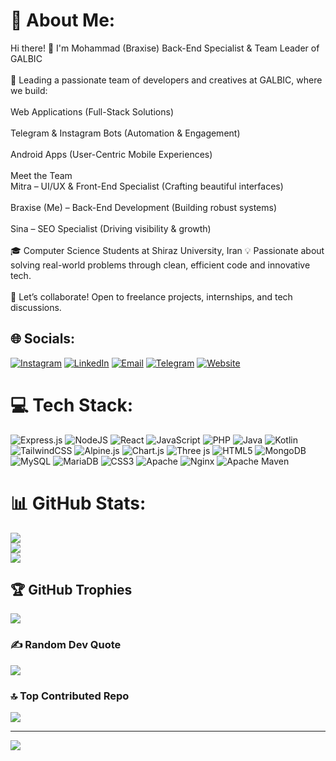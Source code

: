 # 💫 About Me:
Hi there! 👋 I'm Mohammad (Braxise) Back-End Specialist & Team Leader of GALBIC<br><br>🚀 Leading a passionate team of developers and creatives at GALBIC, where we build:<br><br>Web Applications (Full-Stack Solutions)<br><br>Telegram & Instagram Bots (Automation & Engagement)<br><br>Android Apps (User-Centric Mobile Experiences)<br><br>Meet the Team <br> Mitra – UI/UX & Front-End Specialist (Crafting beautiful interfaces)<br><br>Braxise (Me) – Back-End Development (Building robust systems)<br><br>Sina – SEO Specialist (Driving visibility & growth)<br><br>🎓 Computer Science Students at Shiraz University, Iran 💡 Passionate about solving real-world problems through clean, efficient code and innovative tech.<br><br>🔗 Let’s collaborate! Open to freelance projects, internships, and tech discussions.


## 🌐 Socials:
[![Instagram](https://img.shields.io/badge/Instagram-%23E4405F.svg?logo=Instagram&logoColor=white)](https://instagram.com/braxise11)
[![LinkedIn](https://img.shields.io/badge/LinkedIn-%230077B5.svg?logo=linkedin&logoColor=white)](https://linkedin.com/in/galbic-dev-726a87378)
[![Email](https://img.shields.io/badge/Email-D14836?logo=gmail&logoColor=white)](mailto:braxisemcallister@gmail.com)
[![Telegram](https://img.shields.io/badge/Telegram-2CA5E0?logo=telegram&logoColor=white)](https://t.me/GalbicDev)
[![Website](https://img.shields.io/badge/Website-121212?logo=google-chrome&logoColor=white)](https://galbic.ir)

# 💻 Tech Stack:
![Express.js](https://img.shields.io/badge/express.js-%23404d59.svg?style=for-the-badge&logo=express&logoColor=%2361DAFB) ![NodeJS](https://img.shields.io/badge/node.js-6DA55F?style=for-the-badge&logo=node.js&logoColor=white) ![React](https://img.shields.io/badge/react-%2320232a.svg?style=for-the-badge&logo=react&logoColor=%2361DAFB) ![JavaScript](https://img.shields.io/badge/javascript-%23323330.svg?style=for-the-badge&logo=javascript&logoColor=%23F7DF1E) ![PHP](https://img.shields.io/badge/php-%23777BB4.svg?style=for-the-badge&logo=php&logoColor=white) ![Java](https://img.shields.io/badge/java-%23ED8B00.svg?style=for-the-badge&logo=openjdk&logoColor=white)  ![Kotlin](https://img.shields.io/badge/kotlin-%237F52FF.svg?style=for-the-badge&logo=kotlin&logoColor=white) ![TailwindCSS](https://img.shields.io/badge/tailwindcss-%2338B2AC.svg?style=for-the-badge&logo=tailwind-css&logoColor=white)  ![Alpine.js](https://img.shields.io/badge/alpinejs-white.svg?style=for-the-badge&logo=alpinedotjs&logoColor=%238BC0D0) ![Chart.js](https://img.shields.io/badge/chart.js-F5788D.svg?style=for-the-badge&logo=chart.js&logoColor=white)  ![Three js](https://img.shields.io/badge/threejs-black?style=for-the-badge&logo=three.js&logoColor=white) ![HTML5](https://img.shields.io/badge/html5-%23E34F26.svg?style=for-the-badge&logo=html5&logoColor=white) ![MongoDB](https://img.shields.io/badge/MongoDB-%234ea94b.svg?style=for-the-badge&logo=mongodb&logoColor=white) ![MySQL](https://img.shields.io/badge/mysql-4479A1.svg?style=for-the-badge&logo=mysql&logoColor=white) ![MariaDB](https://img.shields.io/badge/MariaDB-003545?style=for-the-badge&logo=mariadb&logoColor=white) ![CSS3](https://img.shields.io/badge/css3-%231572B6.svg?style=for-the-badge&logo=css3&logoColor=white) ![Apache](https://img.shields.io/badge/apache-%23D42029.svg?style=for-the-badge&logo=apache&logoColor=white) ![Nginx](https://img.shields.io/badge/nginx-%23009639.svg?style=for-the-badge&logo=nginx&logoColor=white) ![Apache Maven](https://img.shields.io/badge/Apache%20Maven-C71A36?style=for-the-badge&logo=Apache%20Maven&logoColor=white) 

# 📊 GitHub Stats:
![](https://github-readme-stats.vercel.app/api?username=galbic&theme=shadow_blue&hide_border=false&include_all_commits=true&count_private=true)<br/>
![](https://nirzak-streak-stats.vercel.app/?user=galbic&theme=shadow_blue&hide_border=false)<br/>
![](https://github-readme-stats.vercel.app/api/top-langs/?username=galbic&theme=shadow_blue&hide_border=false&include_all_commits=true&count_private=true&layout=compact)

## 🏆 GitHub Trophies
![](https://github-profile-trophy.vercel.app/?username=galbic&theme=radical&no-frame=false&no-bg=false&margin-w=4)

### ✍️ Random Dev Quote
![](https://quotes-github-readme.vercel.app/api?type=vetical&theme=tokyonight)

### 🔝 Top Contributed Repo
![](https://github-contributor-stats.vercel.app/api?username=galbic&limit=5&theme=dark&combine_all_yearly_contributions=true)

---
[![](https://visitcount.itsvg.in/api?id=galbic&icon=0&color=0)](https://visitcount.itsvg.in)

<!-- Proudly created with GPRM ( https://gprm.itsvg.in ) -->
